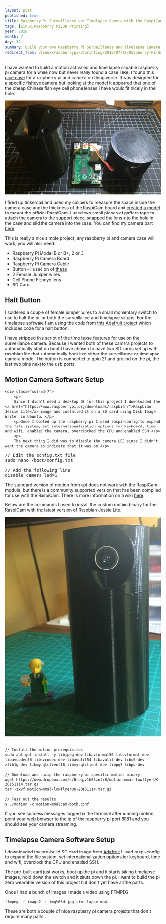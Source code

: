 ```yaml
---
layout: post
published: true
title: Raspberry Pi Surveillance and Timelapse Camera with the RaspiCam
tags: [Linux,Raspberry Pi,3D Printing]
year: 2016
month: 7
day: 12
summary: Build your own Raspberry Pi Surveillance and Timelapse Camera with the RaspiCam
redirect_from: /linux/raspberrypi/3dprinting/2016/07/12/Raspberry-Pi-Surveillance-and-Timelapse-Camera-with-the-RaspiCam/
---
```


I have wanted to build a motion activated and time lapse capable raspberry pi camera for a while now but never really found a case I like. I found this [nice case](http://www.thingiverse.com/thing:1622184) for a raspberry pi and camera on thingiverse.  It was designed for a specific fisheye camera but looking at the model it appeared that one of the cheap Chinese fish eye  cell phone lenses I have would fit nicely in the hole.  

<img alt="Pi Cam Assembly" src="/assets/img/picam/picam_1.jpg" class="img-fluid" />

I fired up tinkercad and used my calipers to measure the space inside the camera case and the thickness of the RaspiCam board and [created a model](http://www.thingiverse.com/thing:1664023) to mount the official RaspiCam.  I used two small pieces of gaffers tape to attach the camera to the support piece, snapped the lens into the hole in the case and slid the camera into the case. You can find my camera part [here](http://www.thingiverse.com/thing:1664023)

This is really a nice simple project, any raspberry pi and camera case will work, you will also need:

* Raspberry Pi Model B or B+, 2 or 3
* Raspberry Pi Camera Board
* Raspberry Pi Camera Cable
* Button - I used on of [these](https://www.adafruit.com/products/1489)
* 2 Female Jumper wires
* Cell Phone Fisheye lens
* SD Card 


## Halt Button
I soldered a couple of female jumper wires to a small momentary switch to use to halt the pi for both the surveillance and timelapse setups.  For the timelapse software I am using the code from [this Adafruit project](https://learn.adafruit.com/raspberry-pi-wearable-time-lapse-camera) which includes code for a halt button.

 I have stripped this script of the time lapse features for use on the surveillance camera.  Because I wanted both of these camera projects to automatically start on boot I have chosen to have two SD cards set up with raspbian lite that automatically boot into either the surveillance or timelapse camera mode. The button is connected to gpio 21 and ground on the pi, the last two pins next to the usb ports.


## Motion Camera Software Setup
<div class="row">
    
    <div class="col-md-7">
        <p>
        Since I didn't need a desktop OS for this project I downloaded the <a href="https://www.raspberrypi.org/downloads/raspbian/">Raspbian Jessie Lite</a> image and installed it on a SD card using Disk Image Writer in Ubuntu. </p>
        <p>Once I booted up the raspberry pi I used raspi-config to expand the file system, set internationalization options for keyboard, time and wifi, enabled the camera, overclocked the CPU and enabled SSH.</p>
        <p>
        The next thing I did was to disable the camera LED since I didn't want the camera to indicate that it was on.</p>
<pre>
// Edit the config.txt file
sudo nano /boot/config.txt

// Add the following line
disable_camera_led=1
</pre>
<p>The standard version of motion from apt does not work with the RaspiCam module, but there is a community supported version that has been compiled for use with the RaspiCam.  There is more information on a wiki <a href="http://wiki.raspberrytorte.com/index.php?title=Motion_MMAL">here</a>.</p>
<p>Below are the commands I used to install the custom motion binary for the RaspiCam with the latest version of Raspbian Jessie Lite.
</p>
    </div>
    <div class="col-md-5">
        <img alt="Pi Cam Assembly" src="/assets/img/picam/picam_2.jpg" class="img-fluid" />
    </div>
</div>
<br/>

    // Install the motion prerequisites
    sudo apt-get install -y libjpeg-dev libavformat56 libavformat-dev libavcodec56 libavcodec-dev libavutil54 libavutil-dev libc6-dev zlib1g-dev libmysqlclient18 libmysqlclient-dev libpq5 libpq-dev 
    
    // Download and unzip the raspberry pi specific motion binary
    wget https://www.dropbox.com/s/6ruqgv1h65zufr6/motion-mmal-lowflyerUK-20151114.tar.gz
    tar -zxvf motion-mmal-lowflyerUK-20151114.tar.gz

    // Test out the results
    $ ./motion -c motion-mmalcam-both.conf

If you see success messages logged in the terminal after running motion, point your web browser to the ip of the raspberry pi port 8081 and you should see your camera streaming.

## Timelapse Camera Software Setup

I downloaded the pre-build SD card image from [Adafruit](https://learn.adafruit.com/raspberry-pi-wearable-time-lapse-camera/software) I used raspi-config to expand the file system, set internationalization options for keyboard, time and wifi, overclock the CPU and enabled SSH.

The pre-built card just works, boot up the pi and it starts taking timelapse images, hold down the switch and it shuts down the pi. I want to build the pi zero wearable version of this project but don't yet have all the parts.

Once I had a bunch of images I made a video using FFMPEG

    ffmpeg -f image2 -i img%06d.jpg time-lapse.mp4
    
These are both a couple of nice raspberry pi camera projects that don't require many parts..
